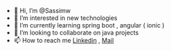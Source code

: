 - 👋 Hi, I’m @Sassimw
- 👀 I’m interested in new technologies
- 🌱 I’m currently learning spring boot , angular ( ionic ) 
- 💞️ I’m looking to collaborate on java projects
- 📫 How to reach me [Linkedin](https://www.linkedin.com/in/mwsassi/) , [Mail](mailto:swijden@gmail.com)

<!---
Sassimw/Sassimw is a ✨ special ✨ repository because its `README.md` (this file) appears on your GitHub profile.
You can click the Preview link to take a look at your changes.
--->

